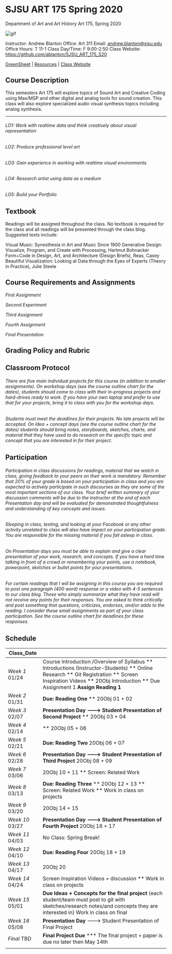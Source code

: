 **SJSU ART 175 Spring 2020**
======================
Department of Art and Art History
Art 175, Spring 2020

![gif](https://i.imgur.com/pS5lIDd.gif)

Instructor: Andrew Blanton
Office: Art 311
Email: andrew.blanton@sjsu.edu
Office Hours: T 11-1
Class Day/Time: F 9:00-2:50
Class Website: https://github.com/ablanton/SJSU_ART_175_S20

[GreenSheet](https://github.com/ablanton/SJSU_ART_175_S20/blob/master/GREENSHEET.md)
| [Resources](https://github.com/ablanton/SJSU_ART_175_S20/blob/master/RESOURCES.md)
| [Class Website](https://github.com/ablanton/SJSU_ART_175_S20)

Course Description
------------------
This semesters Art 175 will explore topics of Sound Art and Creative Coding using Max/MSP and other digital and analog tools for sound creation. This class will also explore specialized audio visual synthesis topics including analog synthesis.

-----------------

###### LO1: Work with realtime data and think creatively about visual representation
###### LO2: Produce professional level art
###### LO3: Gain experience in working with realtime visual environments
###### LO4: Research artist using data as a medium
###### LO5: Build your Portfolio
 

Textbook
--------

Readings will be assigned throughout the class. No textbook is required for the class and all readings will be presented through the class blog. Suggested texts include:

Visual Music: Synesthesia in Art and Music Since 1900
Generative Design: Visualize, Program, and Create with Processing, Hartmut Bohnacker
Form+Code in Design, Art, and Architecture (Design Briefs), Reas, Casey
Beautiful Visualization: Looking at Data through the Eyes of Experts (Theory in Practice), Julie Steele



Course Requirements and Assignments
-----------------------------------

*First Assignment*

*Second Experiment*

*Third Assignment*

*Fourth Assignment*

*Final Presentation*

Grading Policy and Rubric
-------------------------

Classroom Protocol
------------------

###### There are five main individual projects for this course (in addition to smaller assignments). On workshop days (see the course outline chart for the dates), students should come to class with their in-progress projects and hard-drives ready to work. If you have your own laptop and prefer to use that for your projects, bring it to class with you for the workshop days.

###### Students must meet the deadlines for their projects. No late projects will be accepted. On Idea + concept days (see the course outline chart for the dates) students should bring notes, storyboards, sketches, charts, and material that they have used to do research on the specific topic and concept that you are interested in for their project.

Participation
-------------

###### Participation in class discussions for readings, material that we watch in class, giving feedback to your peers on their work is mandatory. Remember that 20% of your grade is based on your participation in class and you are expected to actively participate in such discourses as they are some of the most important sections of our class. Your brief written summary of your discussion comments will be due to the instructor at the end of each Presentation day and will be evaluated for demonstrated thoughtfulness and understanding of key concepts and issues.

###### Sleeping in class, texting, and looking at your Facebook or any other activity unrelated to class will also have impact on your participation grade. You are responsible for the missing material if you fall asleep in class.

###### On Presentation days you must be able to explain and give a clear presentation of your work, research, and concepts. If you have a hard time talking in front of a crowd or remembering your points, use a notebook, powerpoint, sketches or bullet points for your presentations.

###### For certain readings that I will be assigning in this course you are required to post one paragraph (400 word) response or a video with 4-5 sentences to our class blog. Those who simply summarize what they have read will not receive any points for their responses. You are asked to think critically and post something that questions, criticizes, endorses, and/or adds to the reading. I consider these small assignments as part of your class participation. See the course outline chart for deadlines for these responses.

Schedule
--------

| Class_Date          |                                                                                                                                                                        |
| ------------------- |----------------------------------------------------------------------------------------------------------------------------------------------------------------------|
| *Week 1* 01/24      | Course Introduction /Overview of Syllabus ** Introductions (Instructor-Students) ** Online Research ** Git Registration ** Screen Inspiration Videos ** 20Obj Introduction ** Due Assignment 1 **Assign Reading 1** |
| *Week 2* 01/31      | **Due: Reading One** ** 20Obj 01 + 02 |
| *Week 3* 02/07      | **Presentation Day  ---> Student Presentation of Second Project** ** 20Obj 03 + 04 |
| *Week 4* 02/14      | ** 20Obj 05 + 06 |
| *Week 5* 02/21      | **Due: Reading Two** 20Obj 06 + 07 |
| *Week 6* 02/28      | **Presentation Day  ---> Student Presentation of Third Project** 20Obj 08 + 09|
| *Week 7* 03/06      | 20Obj 10 + 11 ** Screen: Related Work |
| *Week 8* 03/13      | **Due: Reading Three** ** 20Obj 12 + 13 ** Screen: Related Work ** Work in class on projects |
| *Week 9* 03/20      | 20Obj 14 + 15 | 
| *Week 10* 03/27     | **Presentation Day ---> Student Presentation of Fourth Project** 20Obj 16 + 17 |
| *Week 11* 04/03     | No Class: Spring Break! |
| *Week 12* 04/10     | **Due: Reading Four** 20Obj 18 + 19 |
| *Week 13* 04/17     | 20Obj 20 |
| *Week 14* 04/24     | Screen Inspiration Videos + discussion ** Work in class on projects |
| *Week 15* 05/01     | **Due Ideas + Concepts for the final project** (each student/team must post to git with sketches/research notes/and concepts they are interested in) Work in class on final |
| *Week 16* 05/08     | **Presentation Day** ---> Student Presentation of Final Project |
| *Final*  TBD        | **Final Project Due** *** The final project + paper is due no later then May 14th |
|                  |  |
